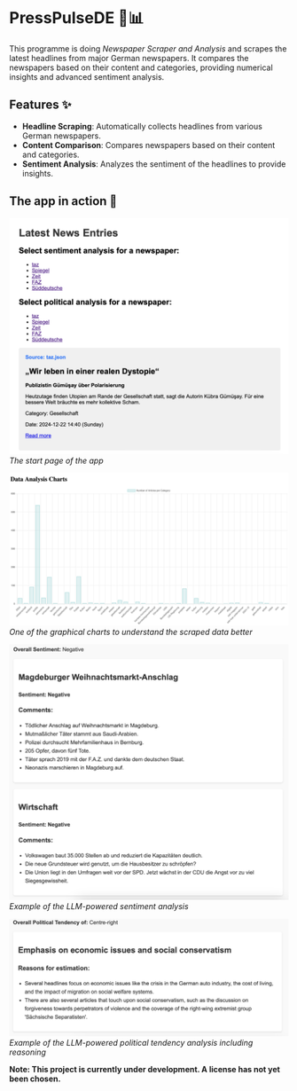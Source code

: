 # PressPulseDE 📰📊

This programme is doing *Newspaper Scraper and Analysis* and scrapes the latest headlines from major German newspapers. It compares the newspapers based on their content and categories, providing numerical insights and advanced sentiment analysis. 

## Features ✨

- **Headline Scraping**: Automatically collects headlines from various German newspapers.
- **Content Comparison**: Compares newspapers based on their content and categories.
- **Sentiment Analysis**: Analyzes the sentiment of the headlines to provide insights.

## The app in action 📸

![Overview page](other/news-entries.png)  
*The start page of the app*

![Data Analysis](other/data-analysis-chart.png)  
*One of the graphical charts to understand the scraped data better*

![Sentiment Analysis](other/sentiment-analysis.png)  
*Example of the LLM-powered sentiment analysis*

![Political Analysis](other/political-tendency.png)  
*Example of the LLM-powered political tendency analysis including reasoning*

**Note: This project is currently under development. A license has not yet been chosen.**
